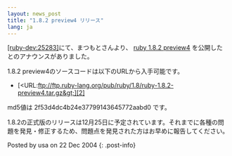 ```yaml
---
layout: news_post
title: "1.8.2 preview4 リリース"
lang: ja
---
```


[\[ruby-dev:25283\]][1]にて、まつもとさんより、 [ruby 1.8.2 preview4][2]
を公開したとのアナウンスがありました。

1\.8.2 preview4のソースコードは以下のURLから入手可能です。

* [&lt;URL:ftp://ftp.ruby-lang.org/pub/ruby/1.8/ruby-1.8.2-preview4.tar.gz&gt;][2]

md5値は 2f53d4dc4b24e37799143645772aabd0 です。

1\.8.2の正式版のリリースは12月25日に予定されています。それまでに各種の問題を発見・修正するため、問題点を発見された方はお早めに報告してください。

Posted by usa on 22 Dec 2004
{: .post-info}



[1]: http://blade.nagaokaut.ac.jp/cgi-bin/scat.rb/ruby/ruby-dev/25283 
[2]: ftp://ftp.ruby-lang.org/pub/ruby/1.8/ruby-1.8.2-preview4.tar.gz 

